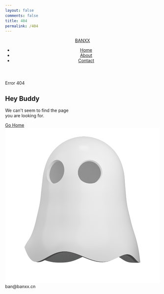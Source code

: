 ```yaml
---
layout: false
comments: false
title: 404
permalink: /404
---
```

<!DOCTYPE html>
<html lang="en">

<head>
    <meta charset="UTF-8">
    <meta name="viewport" content="width=device-width, initial-scale=1.0">
    <!--=============== BOXICONS ===============-->
    <link href='https://unpkg.com/boxicons@2.1.2/css/boxicons.min.css' rel='stylesheet'>
    <!--=============== CSS ===============-->
    <link rel="stylesheet" href="../assets/css/styles.css">
    <title>Page not found</title>
</head>

<body>
    <!--==================== HEADER ====================-->
    <header class="header">
        <nav class="nav container">
            <a href="#" class="nav__logo">
                BANXX
            </a>
            <div class="nav__menu" id="nav-menu">
                <ul class="nav__list">
                    <li class="nav__item">
                        <a href="https://blog.banxx.cn" class="nav__link">Home</a>
                    </li>
                    <li class="nav__item">
                        <a href="https://banxx.cn" class="nav__link">About</a>
                    </li>
                    <li class="nav__item">
                        <a href="#" class="nav__link">Contact</a>
                    </li>
                </ul>
                <div class="nav__close" id="nav-close">
                    <i class='bx bx-x'></i>
                </div>
            </div>
            <!-- Toggle button -->
            <div class="nav__toggle" id="nav-toggle">
                <i class='bx bx-grid-alt'></i>
            </div>
        </nav>
    </header>
    <!--==================== MAIN ====================-->
    <main class="main">
        <!--==================== HOME ====================-->
        <section class="home">
            <div class="home__container container">
                <div class="home__data">
                    <span class="home__subtitle">Error 404</span>
                    <h1 class="home__title">Hey Buddy</h1>
                    <p class="home__description">
                        We can't seem to find the page <br> you are looking for.
                    </p>
                    <a href="https://blog.banxx.cn" class="home__button">
                        Go Home
                    </a>
                </div>
                <div class="home__img">
                    <img src="../assets/img/ghost-img.png" alt="">
                    <div class="home__shadow"></div>
                </div>
            </div>
            <footer class="home__footer">
                <span>ban@banxx.cn</span>
            </footer>
        </section>
    </main>
    <!--=============== SCROLLREVEAL ===============-->
    <script src="../assets/js/scrollreveal.min.js"></script>
    <!--=============== MAIN JS ===============-->
    <script src="../assets/js/main.js"></script>
</body>

</html>